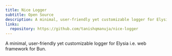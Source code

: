 ```yaml
---
title: Nice Logger
subtitle: Open Source
description: A minimal, user-friendly yet customizable logger for Elysia i.e. web framework for Bun
links:
  repository: https://github.com/tanishqmanuja/nice-logger
---
```


A minimal, user-friendly yet customizable logger for Elysia i.e. web framework for Bun.
